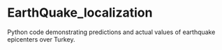 # EarthQuake_localization
Python code demonstrating predictions and actual values of earthquake epicenters over Turkey.
